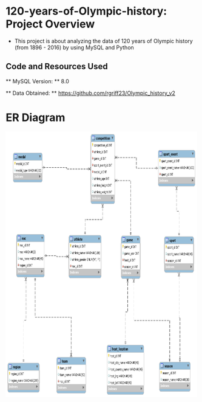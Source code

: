 # 120-years-of-Olympic-history: Project Overview
* This project is about analyzing the data of 120 years of Olympic history (from 1896 - 2016) by using MySQL and Python

## Code and Resources Used
** MySQL Version: ** 8.0

** Data Obtained: ** https://github.com/rgriff23/Olympic_history_v2


# ER Diagram 

<img src="https://github.com/JasonYao3/120-years-of-Olympic-history/blob/master/Olympic%20ER%20Diagram.png" width="750" height="700">



